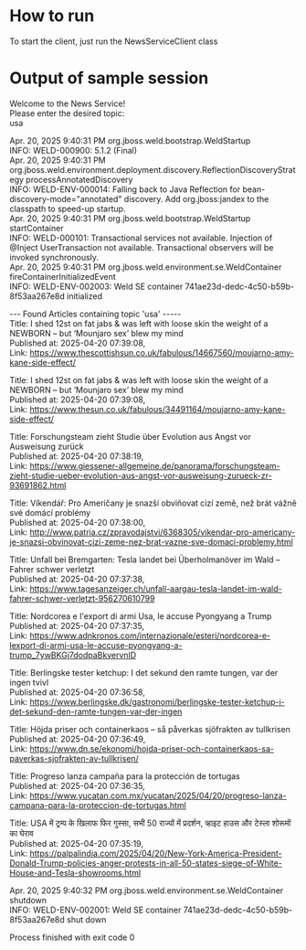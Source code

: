 # How to run

To start the client, just run the NewsServiceClient class

# Output of sample session

Welcome to the News Service!  
Please enter the desired topic:  
usa  

Apr. 20, 2025 9:40:31 PM org.jboss.weld.bootstrap.WeldStartup <clinit>  
INFO: WELD-000900: 5.1.2 (Final)  
Apr. 20, 2025 9:40:31 PM org.jboss.weld.environment.deployment.discovery.ReflectionDiscoveryStrategy processAnnotatedDiscovery  
INFO: WELD-ENV-000014: Falling back to Java Reflection for bean-discovery-mode="annotated" discovery. Add org.jboss:jandex to the classpath to speed-up startup.  
Apr. 20, 2025 9:40:31 PM org.jboss.weld.bootstrap.WeldStartup startContainer  
INFO: WELD-000101: Transactional services not available. Injection of @Inject UserTransaction not available. Transactional observers will be invoked synchronously.  
Apr. 20, 2025 9:40:31 PM org.jboss.weld.environment.se.WeldContainer fireContainerInitializedEvent  
INFO: WELD-ENV-002003: Weld SE container 741ae23d-dedc-4c50-b59b-8f53aa267e8d initialized  

--- Found Articles containing topic 'usa' -----  
Title: I shed 12st on fat jabs & was left with loose skin the weight of a NEWBORN – but ‘Mounjaro sex’ blew my mind  
Published at: 2025-04-20 07:39:08,  
Link: https://www.thescottishsun.co.uk/fabulous/14667560/moujarno-amy-kane-side-effect/

Title: I shed 12st on fat jabs & was left with loose skin the weight of a NEWBORN – but ‘Mounjaro sex’ blew my mind  
Published at: 2025-04-20 07:39:08,  
Link: https://www.thesun.co.uk/fabulous/34491164/moujarno-amy-kane-side-effect/

Title: Forschungsteam zieht Studie über Evolution aus Angst vor Ausweisung zurück  
Published at: 2025-04-20 07:38:19,  
Link: https://www.giessener-allgemeine.de/panorama/forschungsteam-zieht-studie-ueber-evolution-aus-angst-vor-ausweisung-zurueck-zr-93691862.html

Title: Víkendář: Pro Američany je snazší obviňovat cizí země, než brát vážně své domácí problémy  
Published at: 2025-04-20 07:38:00,  
Link: http://www.patria.cz/zpravodajstvi/6368305/vikendar-pro-americany-je-snazsi-obvinovat-cizi-zeme-nez-brat-vazne-sve-domaci-problemy.html

Title: Unfall bei Bremgarten: Tesla landet bei Überholmanöver im Wald – Fahrer schwer verletzt  
Published at: 2025-04-20 07:37:38,  
Link: https://www.tagesanzeiger.ch/unfall-aargau-tesla-landet-im-wald-fahrer-schwer-verletzt-956270610799

Title: Nordcorea e l'export di armi Usa, le accuse Pyongyang a Trump  
Published at: 2025-04-20 07:37:35,  
Link: https://www.adnkronos.com/internazionale/esteri/nordcorea-e-lexport-di-armi-usa-le-accuse-pyongyang-a-trump_7ywBKGj7dodpaBkvervnlD

Title: Berlingske tester ketchup: I det sekund den ramte tungen, var der ingen tvivl  
Published at: 2025-04-20 07:36:58,  
Link: https://www.berlingske.dk/gastronomi/berlingske-tester-ketchup-i-det-sekund-den-ramte-tungen-var-der-ingen

Title: Höjda priser och containerkaos – så påverkas sjöfrakten av tullkrisen  
Published at: 2025-04-20 07:36:49,  
Link: https://www.dn.se/ekonomi/hojda-priser-och-containerkaos-sa-paverkas-sjofrakten-av-tullkrisen/

Title: Progreso lanza campaña para la protección de tortugas  
Published at: 2025-04-20 07:36:35,  
Link: https://www.yucatan.com.mx/yucatan/2025/04/20/progreso-lanza-campana-para-la-proteccion-de-tortugas.html

Title: USA में ट्रम्प के खिलाफ फिर गुस्सा, सभी 50 राज्यों में प्रदर्शन, व्हाइट हाउस और टेस्ला शोरूमों का घेराव  
Published at: 2025-04-20 07:35:19,  
Link: https://palpalindia.com/2025/04/20/New-York-America-President-Donald-Trump-policies-anger-protests-in-all-50-states-siege-of-White-House-and-Tesla-showrooms.html

Apr. 20, 2025 9:40:32 PM org.jboss.weld.environment.se.WeldContainer shutdown  
INFO: WELD-ENV-002001: Weld SE container 741ae23d-dedc-4c50-b59b-8f53aa267e8d shut down

Process finished with exit code 0  